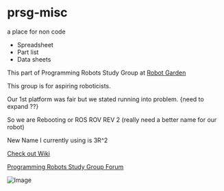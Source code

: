 # prsg-misc
a place for non code


<ul>
<li>Spreadsheet</li>
<li>Part list</li>
<li>Data sheets</li>
</ul>

 This part of Programming Robots Study Group at [Robot Garden](http://www.robotgarden.org/wiki/robotics/)

This group is for aspiring roboticists.

Our 1st platform was fair but we stated running into problem. 
{need to expand ??}


So we are Rebooting or ROS ROV REV 2 (really need a better name for our robot)

New Name I currently using is 3R^2



[Check out Wiki](https://github.com/ProgrammingRobotsStudyGroup/prsg-misc/wiki)

[Programming Robots Study Group Forum](http://prsg.freeforums.org/index.php)

![Image](https://github.com/ProgrammingRobotsStudyGroup/prsg-misc/blob/master/motors%20size.jpg)
